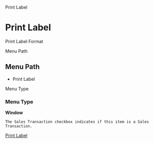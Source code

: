 
Print Label
# Print Label


Print Label Format

Menu Path
## Menu Path



- Print Label

Menu Type
### Menu Type

**Window**

```
The Sales Transaction checkbox indicates if this item is a Sales Transaction.
```

[Print Label](functional-guide/window/window-print-label.md)